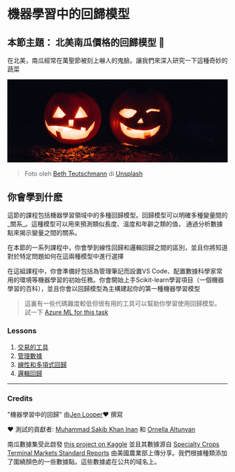 # 機器學習中的回歸模型

## 本節主題： 北美南瓜價格的回歸模型 🎃

在北美，南瓜經常在萬聖節被刻上嚇人的鬼臉。讓我們來深入研究一下這種奇妙的蔬菜

![jack-o-lantern](../images/jack-o-lanterns.jpg)
> Foto oleh <a href="https://unsplash.com/@teutschmann?utm_source=unsplash&utm_medium=referral&utm_content=creditCopyText">Beth Teutschmann</a> di <a href="https://unsplash.com/s/photos/jack-o-lanterns?utm_source=unsplash&utm_medium=referral&utm_content=creditCopyText">Unsplash</a>

## 你會學到什麽

這節的課程包括機器學習領域中的多種回歸模型。回歸模型可以明確多種變量間的_關系_。這種模型可以用來預測類似長度、溫度和年齡之類的值， 通過分析數據點來揭示變量之間的關系。

在本節的一系列課程中，你會學到線性回歸和邏輯回歸之間的區別，並且你將知道對於特定問題如何在這兩種模型中進行選擇

在這組課程中，你會準備好包括為管理筆記而設置VS Code、配置數據科學家常用的環境等機器學習的初始任務。你會開始上手Scikit-learn學習項目（一個機器學習的百科），並且你會以回歸模型為主構建起你的第一種機器學習模型

> 這裏有一些代碼難度較低但很有用的工具可以幫助你學習使用回歸模型。 試一下 [Azure ML for this task](https://docs.microsoft.com/learn/modules/create-regression-model-azure-machine-learning-designer/?WT.mc_id=academic-77952-leestott)


### Lessons

1. [交易的工具](../1-Tools/translations/README.zh-tw.md)
2. [管理數據](../2-Data/translations/README.zh-tw.md)
3. [線性和多項式回歸](../3-Linear/translations/README.zh-tw.md)
4. [邏輯回歸](../4-Logistic/translations/README.zh-tw.md)

---

### Credits

"機器學習中的回歸" 由[Jen Looper](https://twitter.com/jenlooper)♥️ 撰寫

♥️ 測試的貢獻者: [Muhammad Sakib Khan Inan](https://twitter.com/Sakibinan) 和 [Ornella Altunyan](https://twitter.com/ornelladotcom)

南瓜數據集受此啟發 [this project on Kaggle](https://www.kaggle.com/usda/a-year-of-pumpkin-prices) 並且其數據源自 [Specialty Crops Terminal Markets Standard Reports](https://www.marketnews.usda.gov/mnp/fv-report-config-step1?type=termPrice) 由美國農業部上傳分享。我們根據種類添加了圍繞顏色的一些數據點。這些數據處在公共的域名上。
